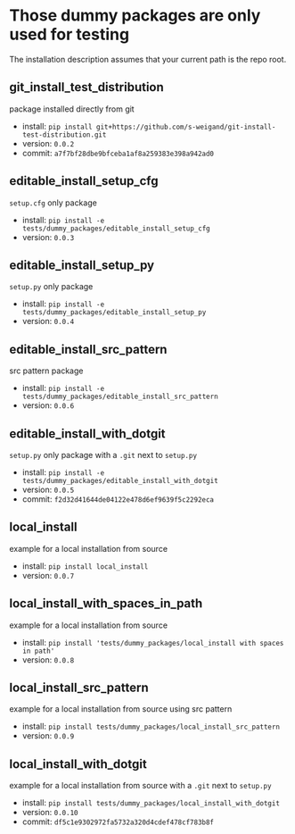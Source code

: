 # Those dummy packages are only used for testing

The installation description assumes that your current path is the repo root.

## git_install_test_distribution

package installed directly from git

- install: `pip install git+https://github.com/s-weigand/git-install-test-distribution.git`
- version: `0.0.2`
- commit: `a7f7bf28dbe9bfceba1af8a259383e398a942ad0`

## editable_install_setup_cfg

`setup.cfg` only package

- install: `pip install -e tests/dummy_packages/editable_install_setup_cfg`
- version: `0.0.3`

## editable_install_setup_py

`setup.py` only package

- install: `pip install -e tests/dummy_packages/editable_install_setup_py`
- version: `0.0.4`

## editable_install_src_pattern

src pattern package

- install: `pip install -e tests/dummy_packages/editable_install_src_pattern`
- version: `0.0.6`

## editable_install_with_dotgit

`setup.py` only package with a `.git` next to `setup.py`

- install: `pip install -e tests/dummy_packages/editable_install_with_dotgit`
- version: `0.0.5`
- commit: `f2d32d41644de04122e478d6ef9639f5c2292eca`

## local_install

example for a local installation from source

- install: `pip install local_install`
- version: `0.0.7`

## local_install_with_spaces_in_path

example for a local installation from source

- install: `pip install 'tests/dummy_packages/local_install with spaces in path'`
- version: `0.0.8`

## local_install_src_pattern

example for a local installation from source using src pattern

- install: `pip install tests/dummy_packages/local_install_src_pattern`
- version: `0.0.9`

## local_install_with_dotgit

example for a local installation from source with a `.git` next to `setup.py`

- install: `pip install tests/dummy_packages/local_install_with_dotgit`
- version: `0.0.10`
- commit: `df5c1e9302972fa5732a320d4cdef478cf783b8f`
